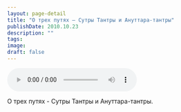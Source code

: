 ```yaml
---
layout: page-detail
title: "О трех путях — Сутры Тантры и Ануттара-тантры"
publishDate: 2010.10.23
description: ""
tags:
image:
draft: false
---
```


<audio title="2010.10.23 - О трех путях — Сутры Тантры и Ануттара-тантры.mp3" src="https://filer-api.advayta.org/v1.0/public/files/75566" controls=""></audio>

 О трех путях - Сутры Тантры и Ануттара-тантры. 

  
